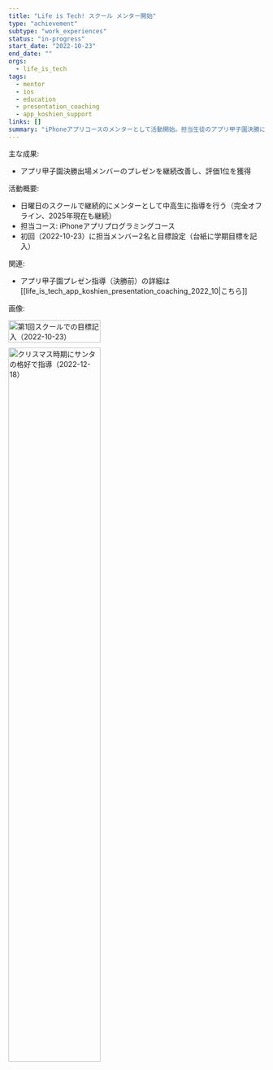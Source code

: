 ```yaml
---
title: "Life is Tech! スクール メンター開始"
type: "achievement"
subtype: "work_experiences"
status: "in-progress"
start_date: "2022-10-23"
end_date: ""
orgs:
  - life_is_tech
tags:
  - mentor
  - ios
  - education
  - presentation_coaching
  - app_koshien_support
links: []
summary: "iPhoneアプリコースのメンターとして活動開始。担当生徒のアプリ甲子園決勝に向けプレゼン改善を継続支援。"
---
```


主な成果:
- アプリ甲子園決勝出場メンバーのプレゼンを継続改善し、評価1位を獲得

活動概要:
- 日曜日のスクールで継続的にメンターとして中高生に指導を行う（完全オフライン、2025年現在も継続）
- 担当コース: iPhoneアプリプログラミングコース
- 初回（2022-10-23）に担当メンバー2名と目標設定（台紙に学期目標を記入）

関連:
- アプリ甲子園プレゼン指導（決勝前）の詳細は[[life_is_tech_app_koshien_presentation_coaching_2022_10|こちら]]

画像:
<div style="display: flex; gap: 10px;">
    <img src="linked_assets/10_Achievements/work_experiences/life_is_tech_school_mentor/first_day_with_students_goal_board_2022_10_23.jpg" alt="第1回スクールでの目標記入（2022-10-23）" width="60%">
</div>

<div style="margin-top: 10px;">
    <img src="linked_assets/10_Achievements/work_experiences/life_is_tech_school_mentor/santa_mentor_session_2022_12_18.jpg" alt="クリスマス時期にサンタの格好で指導（2022-12-18）" width="60%">
</div>
